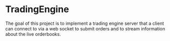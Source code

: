 # TradingEngine
The goal of this project is to implement a trading engine server that a client can connect to via a web socket to submit orders and to stream information about the live orderbooks. 
